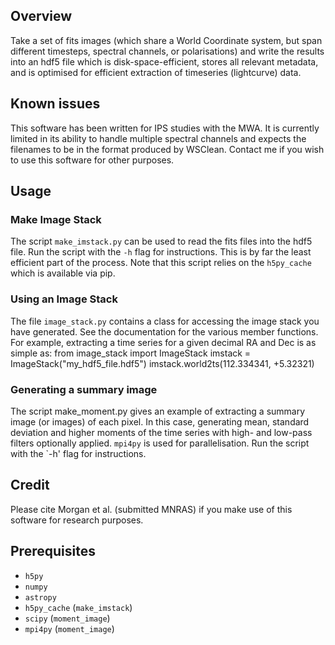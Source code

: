 ## Overview 
Take a set of fits images (which share a World Coordinate system, but span different timesteps, spectral channels, or polarisations) and write the results into an hdf5 file which is disk-space-efficient, stores all relevant metadata, and is optimised for efficient extraction of timeseries (lightcurve) data.

## Known issues

This software has been written for IPS studies with the MWA. It is currently limited in its ability to handle multiple spectral channels and expects the filenames to be in the format produced by WSClean. Contact me if you wish to use this software for other purposes.

## Usage
### Make Image Stack
The script `make_imstack.py` can be used to read the fits files into the hdf5 file. Run the script with the `-h` flag for instructions. This is by far the least efficient part of the process. Note that this script relies on the `h5py_cache` which is available via pip.

### Using an Image Stack
The file `image_stack.py` contains a class for accessing the image stack you have generated. See the documentation for the various member functions. For example, extracting a time series for a given decimal RA and Dec is as simple as:
    from image_stack import ImageStack
    imstack = ImageStack("my_hdf5_file.hdf5")
    imstack.world2ts(112.334341, +5.32321)

### Generating a summary image
The script make_moment.py gives an example of extracting a summary image (or images) of each pixel. In this case, generating mean, standard deviation and higher moments of the time series with high- and low-pass filters optionally applied. `mpi4py` is used for parallelisation. Run the script with the `-h' flag for instructions.

## Credit

Please cite Morgan et al. (submitted MNRAS) if you make use of this software for research purposes.

## Prerequisites

* `h5py`
* `numpy `
* `astropy`
* `h5py_cache` (`make_imstack`)
* `scipy` (`moment_image`)
* `mpi4py` (`moment_image`)
